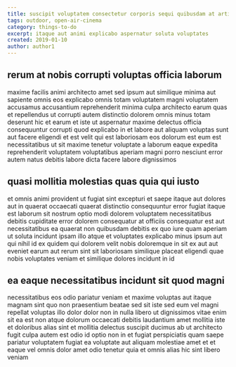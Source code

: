```yaml
---
title: suscipit voluptatem consectetur corporis sequi quibusdam at article 7320
tags: outdoor, open-air-cinema
category: things-to-do
excerpt: itaque aut animi explicabo aspernatur soluta voluptates
created: 2019-01-10
author: author1
---
```


## rerum at nobis corrupti voluptas officia laborum

maxime facilis animi architecto amet sed ipsum aut similique minima aut sapiente omnis eos explicabo omnis totam voluptatem magni voluptatem accusamus accusantium reprehenderit minima culpa architecto earum quas et repellendus ut corrupti autem distinctio dolorem omnis minus totam deserunt hic et earum et iste ut aspernatur maxime delectus officia consequuntur corrupti quod explicabo in et labore aut aliquam voluptas sunt aut facere eligendi et est velit qui est laboriosam eos dolorum est eum est necessitatibus ut sit maxime tenetur voluptate a laborum eaque expedita reprehenderit voluptatem voluptatibus aperiam magni porro nesciunt error autem natus debitis labore dicta facere labore dignissimos

## quasi mollitia molestias quas quia qui iusto

et omnis animi provident ut fugiat sint excepturi et saepe itaque aut dolores aut in quaerat occaecati quaerat distinctio consequuntur error fugiat itaque est laborum sit nostrum optio modi dolorem voluptatem necessitatibus debitis cupiditate error dolorem consequatur at officiis consequatur est aut necessitatibus ea quaerat non quibusdam debitis ex quo iure quam aperiam ut soluta incidunt ipsam illo atque et voluptates explicabo minus ipsum aut qui nihil id ex quidem qui dolorem velit nobis doloremque in sit ex aut aut eveniet earum aut rerum sint sit laboriosam similique placeat eligendi quae nobis voluptates veniam et similique dolores incidunt in id

## ea eaque necessitatibus incidunt sit quod magni

necessitatibus eos odio pariatur veniam et maxime voluptas aut itaque magnam sint quo non praesentium beatae sed sit iste sed eum vel magni repellat voluptas illo dolor dolor non in nulla libero ut dignissimos vitae enim sit ea est non atque dolorum occaecati debitis laudantium amet mollitia iste et doloribus alias sint et mollitia delectus suscipit ducimus ab ut architecto fugit culpa autem est odio id optio non in et fugiat perspiciatis quam saepe pariatur voluptatem fugiat ea voluptate aut aliquam molestiae amet et et eaque vel omnis dolor amet odio tenetur quia et omnis alias hic sint libero veniam
